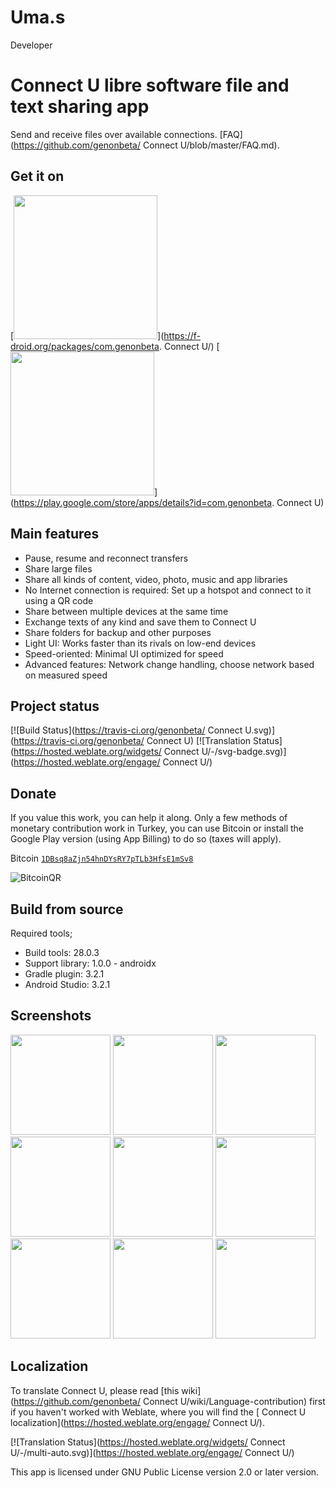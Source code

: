 # Uma.s
Developer
#  Connect U libre software file and text sharing app
Send and receive files over available connections. [FAQ](https://github.com/genonbeta/ Connect U/blob/master/FAQ.md).

## Get it on
[<img src="https://f-droid.org/badge/get-it-on.png" width="230">](https://f-droid.org/packages/com.genonbeta. Connect U/) [<img src="assets/google-play-badge.png" width="230">](https://play.google.com/store/apps/details?id=com.genonbeta. Connect U)

## Main features
* Pause, resume and reconnect transfers
* Share large files
* Share all kinds of content, video, photo, music and app libraries
* No Internet connection is required: Set up a hotspot and connect to it using a QR code
* Share between multiple devices at the same time
* Exchange texts of any kind and save them to  Connect U
* Share folders for backup and other purposes
* Light UI: Works faster than its rivals on low-end devices
* Speed-oriented: Minimal UI optimized for speed
* Advanced features: Network change handling, choose network based on measured speed

## Project status
[![Build Status](https://travis-ci.org/genonbeta/ Connect U.svg)](https://travis-ci.org/genonbeta/ Connect U)
[![Translation Status](https://hosted.weblate.org/widgets/ Connect U/-/svg-badge.svg)](https://hosted.weblate.org/engage/ Connect U/)

## Donate
If you value this work, you can help it along. Only a few methods of monetary contribution work in Turkey,
you can use Bitcoin or install the Google Play version (using App Billing) to do so (taxes will apply).

Bitcoin [`1DBsq8aZjn54hnDYsRY7pTLb3HfsE1mSv8`](https://blockchain.info/address/1DBsq8aZjn54hnDYsRY7pTLb3HfsE1mSv8)

![BitcoinQR](assets/1DBsq8aZjn54hnDYsRY7pTLb3HfsE1mSv8.png)

## Build from source
Required tools;
* Build tools: 28.0.3
* Support library: 1.0.0 - androidx
* Gradle plugin: 3.2.1
* Android Studio: 3.2.1

## Screenshots
[<img src="fastlane/metadata/android/en-US/images/phoneScreenshots/shot_1.png" width=160>](fastlane/metadata/android/en-US/images/phoneScreenshots/shot_1.png)
[<img src="fastlane/metadata/android/en-US/images/phoneScreenshots/shot_2.png" width=160>](fastlane/metadata/android/en-US/images/phoneScreenshots/shot_2.png)
[<img src="fastlane/metadata/android/en-US/images/phoneScreenshots/shot_3.png" width=160>](fastlane/metadata/android/en-US/images/phoneScreenshots/shot_3.png)
[<img src="fastlane/metadata/android/en-US/images/phoneScreenshots/shot_4.png" width=160>](fastlane/metadata/android/en-US/images/phoneScreenshots/shot_4.png)
[<img src="fastlane/metadata/android/en-US/images/phoneScreenshots/shot_5.png" width=160>](fastlane/metadata/android/en-US/images/phoneScreenshots/shot_5.png)
[<img src="fastlane/metadata/android/en-US/images/phoneScreenshots/shot_6.png" width=160>](fastlane/metadata/android/en-US/images/phoneScreenshots/shot_6.png)
[<img src="fastlane/metadata/android/en-US/images/phoneScreenshots/shot_7.png" width=160>](fastlane/metadata/android/en-US/images/phoneScreenshots/shot_7.png)
[<img src="fastlane/metadata/android/en-US/images/phoneScreenshots/shot_8.png" width=160>](fastlane/metadata/android/en-US/images/phoneScreenshots/shot_8.png)
[<img src="fastlane/metadata/android/en-US/images/phoneScreenshots/shot_9.png" width=160>](fastlane/metadata/android/en-US/images/phoneScreenshots/shot_9.png)

## Localization
To translate  Connect U, please read
[this wiki](https://github.com/genonbeta/ Connect U/wiki/Language-contribution) first if you haven't
worked with Weblate, where you will find the [ Connect U localization](https://hosted.weblate.org/engage/ Connect U/).


[![Translation Status](https://hosted.weblate.org/widgets/ Connect U/-/multi-auto.svg)](https://hosted.weblate.org/engage/ Connect U/)


This app is licensed under GNU Public License version 2.0 or later version.
